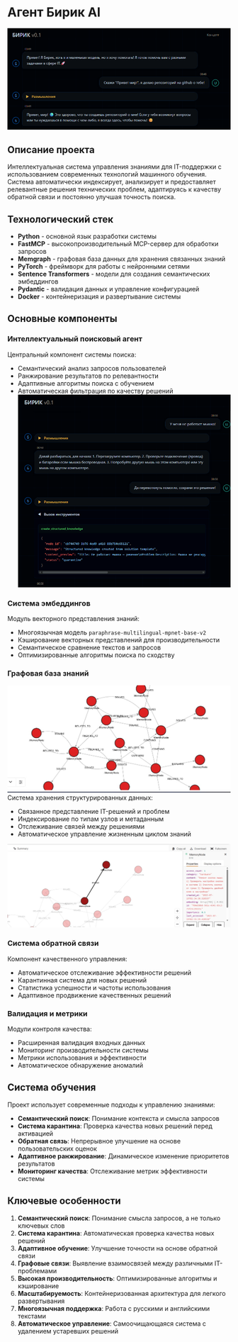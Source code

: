 # Агент Бирик AI
![Preview](https://github.com/AI-Sheet/EXP-BIRIK-AI/blob/main/Photos/Preview.png?raw=true)

## Описание проекта
Интеллектуальная система управления знаниями для IT-поддержки с использованием современных технологий машинного обучения. Система автоматически индексирует, анализирует и предоставляет релевантные решения технических проблем, адаптируясь к качеству обратной связи и постоянно улучшая точность поиска.

## Технологический стек
- **Python** - основной язык разработки системы
- **FastMCP** - высокопроизводительный MCP-сервер для обработки запросов
- **Memgraph** - графовая база данных для хранения связанных знаний
- **PyTorch** - фреймворк для работы с нейронными сетями
- **Sentence Transformers** - модели для создания семантических эмбеддингов
- **Pydantic** - валидация данных и управление конфигурацией
- **Docker** - контейнеризация и развертывание системы

## Основные компоненты

### Интеллектуальный поисковый агент
Центральный компонент системы поиска:
- Семантический анализ запросов пользователей
- Ранжирование результатов по релевантности
- Адаптивные алгоритмы поиска с обучением
- Автоматическая фильтрация по качеству решений
![Info](https://github.com/AI-Sheet/EXP-BIRIK-AI/blob/main/Photos/Inst.png?raw=true)

### Система эмбеддингов
Модуль векторного представления знаний:
- Многоязычная модель `paraphrase-multilingual-mpnet-base-v2`
- Кэширование векторных представлений для производительности
- Семантическое сравнение текстов и запросов
- Оптимизированные алгоритмы поиска по сходству

### Графовая база знаний
![Graph DB Schema](https://github.com/AI-Sheet/EXP-BIRIK-AI/blob/main/Photos/Graph.png?raw=true)
Система хранения структурированных данных:
- Связанное представление IT-решений и проблем
- Индексирование по типам узлов и метаданным
- Отслеживание связей между решениями
- Автоматическое управление жизненным циклом знаний
  
![Info](https://github.com/AI-Sheet/EXP-BIRIK-AI/blob/main/Photos/Info.png?raw=true)

### Система обратной связи
Компонент качественного управления:
- Автоматическое отслеживание эффективности решений
- Карантинная система для новых решений
- Статистика успешности и частоты использования
- Адаптивное продвижение качественных решений

### Валидация и метрики
Модули контроля качества:
- Расширенная валидация входных данных
- Мониторинг производительности системы
- Метрики использования и эффективности
- Автоматическое обнаружение аномалий

## Система обучения
Проект использует современные подходы к управлению знаниями:
- **Семантический поиск**: Понимание контекста и смысла запросов
- **Система карантина**: Проверка качества новых решений перед активацией
- **Обратная связь**: Непрерывное улучшение на основе пользовательских оценок
- **Адаптивное ранжирование**: Динамическое изменение приоритетов результатов
- **Мониторинг качества**: Отслеживание метрик эффективности системы

## Ключевые особенности
1. **Семантический поиск**: Понимание смысла запросов, а не только ключевых слов
2. **Система карантина**: Автоматическая проверка качества новых решений
3. **Адаптивное обучение**: Улучшение точности на основе обратной связи
4. **Графовые связи**: Выявление взаимосвязей между различными IT-проблемами
5. **Высокая производительность**: Оптимизированные алгоритмы и кэширование
6. **Масштабируемость**: Контейнеризованная архитектура для легкого развертывания
7. **Многоязычная поддержка**: Работа с русскими и английскими текстами
8. **Автоматическое управление**: Самоочищающаяся система с удалением устаревших решений
